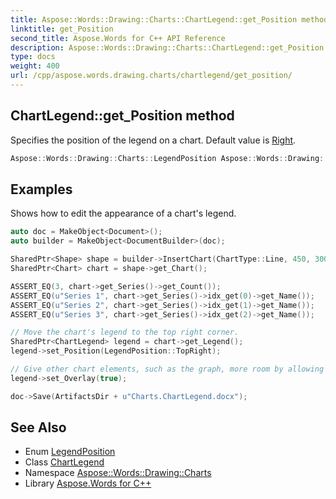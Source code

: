 ```yaml
---
title: Aspose::Words::Drawing::Charts::ChartLegend::get_Position method
linktitle: get_Position
second_title: Aspose.Words for C++ API Reference
description: Aspose::Words::Drawing::Charts::ChartLegend::get_Position method. Specifies the position of the legend on a chart. Default value is Right in C++.
type: docs
weight: 400
url: /cpp/aspose.words.drawing.charts/chartlegend/get_position/
---
```

## ChartLegend::get_Position method


Specifies the position of the legend on a chart. Default value is [Right](../../legendposition/).

```cpp
Aspose::Words::Drawing::Charts::LegendPosition Aspose::Words::Drawing::Charts::ChartLegend::get_Position() const
```


## Examples



Shows how to edit the appearance of a chart's legend. 
```cpp
auto doc = MakeObject<Document>();
auto builder = MakeObject<DocumentBuilder>(doc);

SharedPtr<Shape> shape = builder->InsertChart(ChartType::Line, 450, 300);
SharedPtr<Chart> chart = shape->get_Chart();

ASSERT_EQ(3, chart->get_Series()->get_Count());
ASSERT_EQ(u"Series 1", chart->get_Series()->idx_get(0)->get_Name());
ASSERT_EQ(u"Series 2", chart->get_Series()->idx_get(1)->get_Name());
ASSERT_EQ(u"Series 3", chart->get_Series()->idx_get(2)->get_Name());

// Move the chart's legend to the top right corner.
SharedPtr<ChartLegend> legend = chart->get_Legend();
legend->set_Position(LegendPosition::TopRight);

// Give other chart elements, such as the graph, more room by allowing them to overlap the legend.
legend->set_Overlay(true);

doc->Save(ArtifactsDir + u"Charts.ChartLegend.docx");
```

## See Also

* Enum [LegendPosition](../../legendposition/)
* Class [ChartLegend](../)
* Namespace [Aspose::Words::Drawing::Charts](../../)
* Library [Aspose.Words for C++](../../../)

